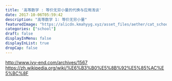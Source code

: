 ```yaml
---
title: '高等数学 : 等价无穷小量的代换与应用浅谈'
date: 2017-10-06T05:59:42
description: "高等数学 1: 等价无穷小量"
featuredImage: "https://alicdn.kmahyyg.xyz/asset_files/aether/cat_school.webp"
categories: ["school"]
draft: false
displayInMenu: false
displayInList: true
dropCap: false
---
```


http://www.ivy-end.com/archives/1567
https://zh.wikipedia.org/wiki/%E6%B3%B0%E5%8B%92%E5%85%AC%E5%BC%8F
